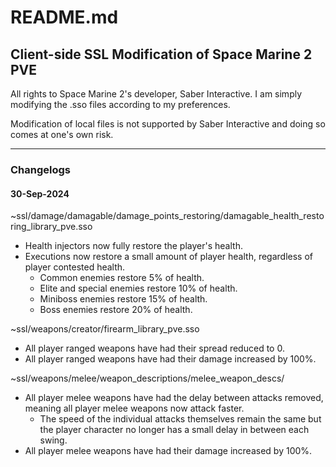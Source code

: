 # README.md
## Client-side SSL Modification of Space Marine 2 PVE
All rights to Space Marine 2's developer, Saber Interactive. I am simply modifying the .sso files 
according to my preferences.

Modification of local files is not supported by Saber Interactive and doing so comes at one's own risk.

---

### Changelogs
#### 30-Sep-2024
~ssl/damage/damagable/damage_points_restoring/damagable_health_restoring_library_pve.sso
- Health injectors now fully restore the player's health.
- Executions now restore a small amount of player health, regardless of player contested health.
    - Common enemies restore 5% of health.
    - Elite and special enemies restore 10% of health.
    - Miniboss enemies restore 15% of health.
    - Boss enemies restore 20% of health.

~ssl/weapons/creator/firearm_library_pve.sso
- All player ranged weapons have had their spread reduced to 0.
- All player ranged weapons have had their damage increased by 100%.

~ssl/weapons/melee/weapon_descriptions/melee_weapon_descs/
- All player melee weapons have had the delay between attacks removed, meaning all player melee weapons 
now attack faster.
    - The speed of the individual attacks themselves remain the same but the player character no longer
    has a small delay in between each swing.
- All player melee weapons have had their damage increased by 100%.